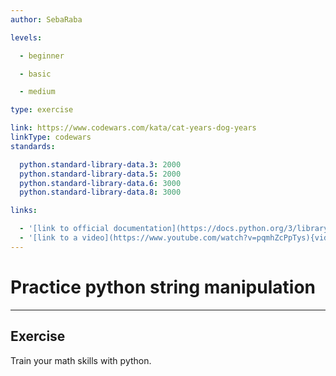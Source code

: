 ```yaml
---
author: SebaRaba

levels:

  - beginner

  - basic

  - medium

type: exercise

link: https://www.codewars.com/kata/cat-years-dog-years
linkType: codewars
standards:

  python.standard-library-data.3: 2000
  python.standard-library-data.5: 2000
  python.standard-library-data.6: 3000
  python.standard-library-data.8: 3000

links:

  - '[link to official documentation](https://docs.python.org/3/library/string.html){website}'
  - '[link to a video](https://www.youtube.com/watch?v=pqmhZcPpTys){video}'
---
```


# Practice python string manipulation

---
## Exercise

Train your math skills with python.
